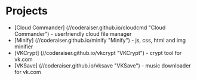 Projects
=====================
- [Cloud Commander] (//coderaiser.github.io/cloudcmd "Cloud Commander") - userfriendly cloud file manager
- [Minify]          (//coderaiser.github.io/minify "Minify") - js, css, html and img minifier
- [VKCrypt]         (//coderaiser.github.io/vkcrypt "VKCrypt") - crypt tool for vk.com
- [VKSave]         (//coderaiser.github.io/vksave "VKSave") - music downloader for vk.com
